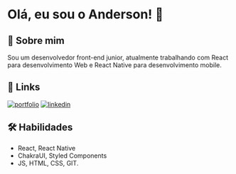 
# Olá, eu sou o Anderson! 👋


## 🚀 Sobre mim
Sou um desenvolvedor front-end junior, atualmente trabalhando com React para desenvolvimento Web e React Native para desenvolvimento mobile.


## 🔗 Links
[![portfolio](https://img.shields.io/badge/my_portfolio-000?style=for-the-badge&logo=ko-fi&logoColor=white)](https://portfolio-andbmarques.vercel.app/)
[![linkedin](https://img.shields.io/badge/linkedin-0A66C2?style=for-the-badge&logo=linkedin&logoColor=white)](https://www.linkedin.com/in/andbmarques)


## 🛠 Habilidades
- React, React Native
- ChakraUI, Styled Components
- JS, HTML, CSS, GIT.
